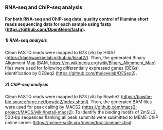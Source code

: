 ### RNA-seq and ChIP-seq analysis
#### For both RNA-seq and ChIP-seq data, quality control of Illumina short reads sequencing data for each sample using fastp (https://github.com/OpenGene/fastp). 
##### 1) RNA-seq analysis
Clean FASTQ reads were mapped to B73 (v5) by HISAT (https://daehwankimlab.github.io/hisat2/). Then, the generated 
Binary Alignment Map (BAM, https://en.wikipedia.org/wiki/Binary_Alignment_Map) files were used for following 
differentially expressed genes (DEGs) identification by DESeq2 (https://github.com/thelovelab/DESeq2).
##### 2) ChIP-seq analysis
Clean FASTQ reads were mapped to B73 (v5) by Bowtie2 (https://bowtie-bio.sourceforge.net/bowtie2/index.shtml).
Then, the generated BAM files were used for peak calling by MACS2 (https://github.com/macs3-project/MACS/wiki/Install-macs2).
To identify the binding motifs of ZmSIL2, 500-bp sequences flanking all peak summits were submitted to MEME-ChIP online server (https://meme-suite.org/meme/tools/meme-chip).